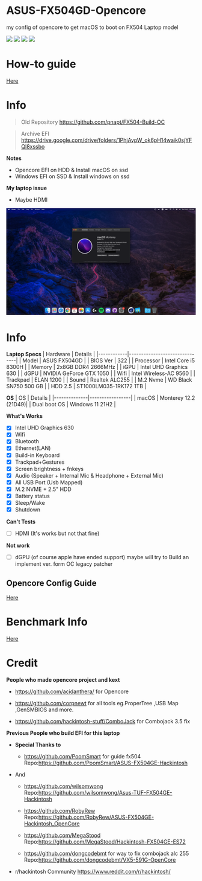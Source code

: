 # ASUS-FX504GD-Opencore
my config of opencore to get macOS to boot on FX504 Laptop model

<p align="left">
    <a href="https://github.com/pnapt/ASUS-FX504GD-Opencore/releases">
        <img src="https://img.shields.io/badge/Latest%20Release-0.8.1-green" /></a>
    <a href="https://github.com/pnapt/ASUS-FX504GD-Opencore/releases">
        <img src="https://img.shields.io/badge/Latest%20Build-Download-green" /></a>
    <a href="https://github.com/pnapt/ASUS-FX504GD-Opencore/blob/main/OpenCore/README.md">
        <img src="https://img.shields.io/badge/Read-Info--Guide-red" /></a>
    <a href="https://github.com/pnapt/ASUS-FX504GD-Opencore/blob/main/OpenCore/ConfigExplain.md">
        <img src="https://img.shields.io/badge/How--To-Config-blue" /></a>

# How-to guide

[Here](OpenCore/README.md)

# Info
> Old Repository
    https://github.com/pnapt/FX504-Build-OC

> Archive EFI 
    https://drive.google.com/drive/folders/1PhjAvpW_ok6pH14waik0sjYFQl8xssbo

__Notes__
- Opencore EFI on HDD & Install macOS on ssd
- Windows EFI on SSD & Install windows on ssd

__My laptop issue__
- Maybe HDMI

<img src="https://github.com/pnapt/ASUS-FX504GD-Opencore/blob/main/FX504-AboutThisMac.png"/>


# Info
**Laptop Specs**
| Hardware | Details |
|------------|-------------------------------|
| Model | ASUS FX504GD |
| BIOS Ver | 322 |
| Processor | Intel Core i5 8300H |
| Memory | 2x8GB DDR4 2666MHz |
| iGPU | Intel UHD Graphics 630 |
| dGPU | NVIDIA GeForce GTX 1050 |
| Wifi | Intel Wireless-AC 9560 |
| Trackpad | ELAN 1200 |
| Sound | Realtek ALC255 |
| M.2 Nvme | WD Black SN750 500 GB |
| HDD 2.5 | ST1000LM035-1RK172 1TB  |

**OS**
| OS | Details |
|--------------|-----------------|
| macOS | Monterey 12.2 (21D49)|
| Dual boot OS | Windows 11 21H2 |


**What's Works**
- [x] Intel UHD Graphics 630
- [x] Wifi
- [x] Bluetooth 
- [x] Ethernet(LAN) 
- [x] Build-in Keyboard
- [x] Trackpad+Gestures
- [x] Screen brightness + fnkeys
- [x] Audio (Speaker + Internal Mic & Headphone + External Mic) 
- [x] All USB Port (Usb Mapped)
- [x] M.2 NVME + 2.5" HDD
- [x] Battery status
- [x] Sleep/Wake
- [x] Shutdown

**Can't Tests**
- [ ] HDMI (It's works but not that fine)

**Not work**
- [ ] dGPU (of course apple have ended support)
    maybe will try to Build an implement ver. form OC legacy patcher

## Opencore Config Guide

[Here](OpenCore/README.md)

# Benchmark Info

[Here](OpenCore/BenchmarkInfo.md)

# Credit
__People who made opencore project and kext__
- https://github.com/acidanthera/ for Opencore

- https://github.com/corpnewt for all tools eg.ProperTree ,USB Map ,GenSMBIOS and more.

- https://github.com/hackintosh-stuff/ComboJack for Combojack 3.5 fix

__Previous People who build EFI for this laptop__
- **Special Thanks to**
    - https://github.com/PoomSmart for guide fx504 
    Repo:https://github.com/PoomSmart/ASUS-FX504GE-Hackintosh
- And 
    - https://github.com/wilsomwong
    Repo:https://github.com/wilsomwong/Asus-TUF-FX504GE-Hackintosh

    - https://github.com/RobyRew
    Repo:https://github.com/RobyRew/ASUS-FX504GE-Hackintosh_OpenCore

    - https://github.com/MegaStood
    Repo:https://github.com/MegaStood/Hackintosh-FX504GE-ES72

    - https://github.com/dongcodebmt for way to fix combojack alc 255
    Repo:https://github.com/dongcodebmt/VX5-591G-OpenCore

- r/hackintosh Community https://www.reddit.com/r/hackintosh/ 
